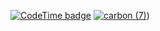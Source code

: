 [![CodeTime badge](https://img.shields.io/endpoint?style=plastic&url=https%3A%2F%2Fapi.codetime.dev%2Fshield%3Fid%3D23851%26project%3D%26in%3D0)](https://codetime.dev)
[![carbon (7)](https://github.com/swadhingithub/swadhingithub/assets/144092840/705e483c-7f29-4d8c-9cc7-2c8784dea7a1)](https://github.com/swadhinbiswas))

